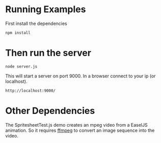 # Running Examples

First install the dependencies

```npm install```

# Then run the server

```node server.js```

This will start a server on port 9000. In a browser connect to your ip (or localhost).

```http://localhost:9000/```

# Other Dependencies

The SpritesheetTest.js demo creates an mpeg video from a EaselJS animation.
So it requires [ffmpeg](http://www.ffmpeg.org/) to convert an image sequence into the video.
